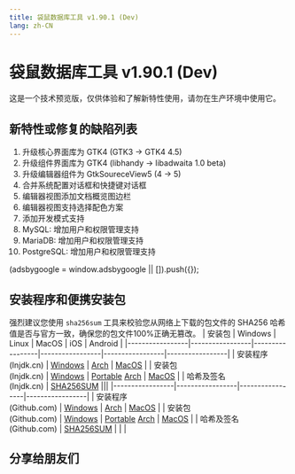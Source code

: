 ```yaml
---
title: 袋鼠数据库工具 v1.90.1 (Dev)
lang: zh-CN
---
```


# 袋鼠数据库工具 v1.90.1 (Dev)
这是一个技术预览版，仅供体验和了解新特性使用，请勿在生产环境中使用它。

## 新特性或修复的缺陷列表
1. 升级核心界面库为 GTK4 (GTK3 -> GTK4 4.5)
2. 升级组件界面库为 GTK4 (libhandy -> libadwaita 1.0 beta)
3. 升级编辑器组件为 GtkSoureceView5 (4 -> 5)
4. 合并系统配置对话框和快捷键对话框
5. 编辑器视图添加文档概览图边栏
6. 编辑器视图支持选择配色方案
7. 添加开发模式支持
8. MySQL: 增加用户和权限管理支持
9. MariaDB: 增加用户和权限管理支持
10. PostgreSQL: 增加用户和权限管理支持

<div>
    <script2 type="text/javascript" async="true" src="https://pagead2.googlesyndication.com/pagead/js/adsbygoogle.js" />
    <ins class="adsbygoogle"
        style="display:block; text-align:center;"
        data-ad-layout="in-article"
        data-ad-format="fluid"
        data-ad-client="ca-pub-3975819313740938"
        data-ad-slot="6760827895"></ins>
    <script2 type="text/javascript">
        (adsbygoogle = window.adsbygoogle || []).push({});
    </script2>
</div>

## 安装程序和便携安装包
强烈建议您使用 `sha256sum` 工具来校验您从网络上下载的包文件的 SHA256 哈希值是否与官方一致，确保您的包文件100%正确无篡改。
| 安装包          | Windows         | Linux           | MacOS           | iOS             | Android         |
|-----------------|-----------------|-----------------|-----------------|-----------------|-----------------|
| 安装程序<br/>(Injdk.cn) | [Windows](https://d4.injdk.cn/dbkangaroo/v1.90.1.211231/kangaroo-1.90.1.211231-AMD64.exe) | [Arch](https://d4.injdk.cn/dbkangaroo/v1.90.1.211231/kangaroo-1.90.1.211231-1-x86_64.pkg.tar.xz) | [MacOS](https://d4.injdk.cn/dbkangaroo/v1.90.1.211231/kangaroo-1.90.1.211231-macos.dmg) |
| 安装包<br/>(Injdk.cn)  | [Windows](https://d4.injdk.cn/dbkangaroo/v1.90.1.211231/kangaroo-1.90.1.211231-AMD64.7z) | [Portable](https://d4.injdk.cn/dbkangaroo/v1.90.1.211231/kangaroo-1.90.1.211231-portable-x86_64.tar.gz) [Arch](https://d4.injdk.cn/dbkangaroo/v1.90.1.211231/kangaroo-1.90.1.211231-arch.tar.gz) | [MacOS](https://d4.injdk.cn/dbkangaroo/v1.90.1.211231/kangaroo-1.90.1.211231-macos.tar.gz) |
| 哈希及签名<br/>(Injdk.cn) | [SHA256SUM](https://d4.injdk.cn/dbkangaroo/v1.90.1.211231/kangaroo-1.90.1.211231.sha256sum) |||
|-----------------|-----------------|-----------------|-----------------|
| 安装程序<br/>(Github.com) | [Windows](https://github.com/dbkangaroo/kangaroo/releases/download/v1.90.1.211231/kangaroo-1.90.1.211231-AMD64.exe) | [Arch](https://github.com/dbkangaroo/kangaroo/releases/download/v1.90.1.211231/kangaroo-1.90.1.211231-1-x86_64.pkg.tar.xz) | [MacOS](https://github.com/dbkangaroo/kangaroo/releases/download/v1.90.1.211231/kangaroo-1.90.1.211231-macos.dmg) |
| 安装包<br/>(Github.com)  | [Windows](https://github.com/dbkangaroo/kangaroo/releases/download/v1.90.1.211231/kangaroo-1.90.1.211231-AMD64.7z) | [Portable](https://github.com/dbkangaroo/kangaroo/releases/download/v1.90.1.211231/kangaroo-1.90.1.211231-portable-x86_64.tar.gz) [Arch](https://github.com/dbkangaroo/kangaroo/releases/download/v1.90.1.211231/kangaroo-1.90.1.211231-arch.tar.gz) | [MacOS](https://github.com/dbkangaroo/kangaroo/releases/download/v1.90.1.211231/kangaroo-1.90.1.211231-macos.tar.gz) |
| 哈希及签名<br/>(Github.com) | [SHA256SUM](https://github.com/dbkangaroo/kangaroo/releases/download/v1.90.1.211231/kangaroo-1.90.1.211231.sha256sum) | | |

## 分享给朋友们
<social-share :networks="['qq', 'weibo', 'douban', 'facebook', 'twitter', 'telegram', 'line', 'skype', 'linkedin']" />
